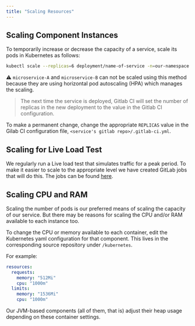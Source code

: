 ```yaml
---
title: "Scaling Resources"
---
```


## Scaling Component Instances

To temporarily increase or decrease the capacity of a service, scale its pods in Kubernetes as follows:

```sh
kubectl scale --replicas=6 deployment/name-of-service -n=our-namespace
```

:warning: `microservice-A` and `microservice-B` can not be scaled using this method because they are using horizontal pod autoscaling (HPA) which manages the scaling.

> The next time the service is deployed, Gitlab CI will set the number of replicas in the new deployment to the value in the Gitlab CI configuration.

To make a permanent change, change the appropriate `REPLICAS` value in the Gilab CI configuration file, `<service's gitlab repo>/.gitlab-ci.yml`.

## Scaling for Live Load Test

We regularly run a Live load test that simulates traffic for a peak period. To make it easier to scale to the appropriate level we have created GitLab jobs that will do this. The jobs can be found [here](https://link/to/pipeline).

## Scaling CPU and RAM

Scaling the number of pods is our preferred means of scaling the capacity of our service. But there may be reasons for scaling the CPU and/or RAM available to each instance too.

To change the CPU or memory available to each container, edit the Kubernetes yaml configuration for that component. This lives in the corresponding source repository under `/kubernetes`.

For example:

```yaml
resources:
  requests:
    memory: "512Mi"
    cpu: "1000m"
  limits:
    memory: "1536Mi"
    cpu: "1000m"
```

Our JVM-based components (all of them, that is) adjust their heap usage depending on these container settings.

